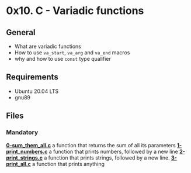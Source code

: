 # 0x10. C - Variadic functions
## General
- What are variadic functions
- How to use `va_start`, `va_arg` and `va_end` macros
- why and how to use `const` type qualifier
## Requirements
- Ubuntu 20.04 LTS
- gnu89
## Files
### Mandatory
**[0-sum_them_all.c](0-sum_them_all.c)** a function that returns the sum of all its parameters
**[1-print_numbers.c](1-print_numbers.c)** a function that prints numbers, followed by a new line
**[2-print_strings.c](2-print_strings.c)**   a function that prints strings, followed by a new line.
**[3-print_all.c](3-print_all.c)** a function that prints anything
